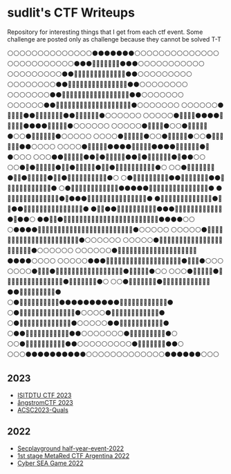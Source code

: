 # sudlit's CTF Writeups
Repository for interesting things that I get from each ctf event.
Some challenge are posted only as challenge because they cannot be solved T-T

⚪⚪⚪⚪⚪⚪⚪⚪⚪⚪⚪⚪⚪⚪⚫⚫⚫⚫⚫⚫⚫⚪⚪⚪⚪⚪⚪⚪⚪⚪⚪⚪⚪⚪⚪
⚪⚪⚪⚪⚪⚪⚪⚪⚪⚪⚪⚫⚫⚫🌸🌸🌸🌸🌸🌸🌸⚫⚫⚫⚪⚪⚪⚪⚪⚪⚪⚪⚪⚪⚪
⚪⚪⚪⚪⚪⚪⚪⚪⚪⚫⚫🌸🌸🌸🌸🌸🌸🌸🌸🌸🌸🌸🌸🌸⚫⚫⚪⚪⚪⚪⚪⚪⚪⚪⚪
⚪⚪⚪⚪⚪⚪⚪⚪⚫⚫🌸🌸🌸🌸🌸🌸🌸🌸🌸🌸🌸🌸🌸🌸🌸⚫⚫⚪⚪⚪⚪⚪⚪⚪⚪
⚪⚪⚪⚪⚪⚪⚪⚫⚫🌸🌸🌸🌸🌸🌸🌸🌸🌸🌸🌸🌸🌸🌸🌸🌸🌸⚫⚫⚪⚪⚪⚪⚪⚪⚪
⚪⚪⚪⚪⚪⚪⚫⚫🌸🌸🌸🌸🌸🌸🌸🌸🌸🌸🌸🌸🌸🌸🌸🌸🌸🌸🌸⚫⚪⚪⚪⚪⚪⚪⚪
⚪⚪⚪⚪⚪⚪⚫🌸🌸🌸🌸⚫⚫🌸🌸🌸🌸🌸🌸🌸⚫⚫🌸🌸🌸🌸🌸🌸⚫⚪⚪⚪⚪⚪⚪
⚪⚪⚪⚪⚪⚫🌸🌸🌸🌸⚫⚫⚫⚫🌸🌸🌸🌸🌸⚫⚫⚫⚫🌸🌸🌸🌸🌸⚫⚪⚪⚪⚪⚪⚪
⚪⚪⚪⚪⚪⚫🌸🌸🌸🌸⚫⚪⚪⚫🌸🌸🌸🌸🌸⚫⚪⚪⚫🌸🌸🌸🌸🌸🌸⚫⚪⚪⚪⚪⚪
⚪⚪⚪⚪⚫🌸🌸🌸🌸🌸⚫⚪⚪⚫🌸🌸🌸🌸🌸⚫⚪⚪⚫🌸🌸🌸🌸🌸🌸⚫⚫⚪⚪⚪⚪
⚪⚪⚪⚪⚫🌸🌸🌸🌸🌸⚫⚫⚫⚫🌸🌸🌸🌸🌸⚫⚫⚫⚫🌸🌸🌸🌸🌸🌸⚫🌸⚫⚪⚪⚪
⚪⚪⚪⚫⚫🌸🌸🌸🌸🌸⚫⚫🔵⚫🌸🌸🌸🌸🌸⚫⚫🔵⚫🌸🌸🌸🌸🌸🌸⚫🌸⚫⚫⚪⚪
⚪⚪⚫🌸⚫🌸🌸🌸🌸🌸⚫🔵🔵⚫🌸🌸🌸🌸🌸⚫🔵🔵⚫🌸🌸🌸🌸🌸🌸🌸🌸🌸🌸⚫⚪
⚪⚪⚫🌸🌸🔴🔴🔴🔴🌸⚫🔵🔵⚫🌸🌸🌸🌸🌸⚫🔵🔵⚫🌸🔴🔴🔴🔴🌸🌸🌸🌸🌸⚫⚪
⚪⚫🌸🌸🌸🔴🔴🔴🔴🌸🌸⚫⚫🌸🌸🌸🌸🌸🌸🌸⚫⚫🌸🌸🔴🔴🔴🔴🌸🌸🌸🌸🌸🌸⚫
⚪⚫🌸🌸🌸🌸🌸🌸🌸🌸🌸🌸🌸🌸⚫⚫⚫⚫⚫🌸🌸🌸🌸🌸🌸🌸🌸🌸🌸🌸🌸🌸🌸🌸⚫
⚫🌸🌸🌸🌸🌸🌸🌸🌸🌸🌸🌸🌸🌸⚫🌸⚫⚫⚫🌸🌸🌸🌸🌸🌸🌸🌸🌸🌸🌸🌸🌸🌸🌸⚫
⚫🌸🌸🌸🌸🌸🌸🌸🌸🌸🌸🌸🌸🌸⚫🌸🌸⚫⚫🌸🌸🌸🌸🌸🌸🌸🌸🌸🌸🌸🌸🌸🌸🌸⚫
⚫🌸🌸⚫⚫🌸🌸🌸🌸🌸🌸🌸🌸🌸🌸⚫⚫⚫🌸🌸🌸🌸🌸🌸🌸🌸🌸🌸🌸🌸⚫🌸⚫⚫⚪
⚫⚫🌸🌸⚫🌸🌸🌸🌸🌸🌸🌸🌸🌸🌸🌸🌸🌸🌸🌸🌸🌸🌸🌸🌸🌸🌸🌸🌸⚫⚫⚫⚫⚪⚪
⚪⚫⚫⚫⚫🌸🌸🌸🌸🌸🌸🌸🌸🌸🌸🌸🌸🌸🌸🌸🌸🌸🌸🌸🌸🌸🌸🌸🌸⚫⚪⚪⚪⚪⚪
⚪⚪⚪⚪⚪⚫🌸🌸🌸🌸🌸🌸🌸🌸🌸🌸🌸🌸🌸🌸🌸🌸🌸🌸🌸🌸🌸🌸⚫⚪⚪⚪⚪⚪⚪
⚪⚪⚪⚪⚪⚫🌸🌸🌸🌸🌸🌸🌸🌸🌸🌸🌸🌸🌸🌸🌸🌸🌸🌸🌸🌸🌸🌸⚫⚪⚪⚪⚪⚪⚪
⚪⚪⚪⚪⚪⚪⚫🌸🌸🌸🌸🌸🌸🌸🌸🌸🌸🌸🌸🌸🌸🌸🌸🌸🌸🌸🌸⚫⚫⚫⚫⚪⚪⚪⚪
⚪⚪⚪⚪⚪⚫⚫⚫🌸🌸🌸🌸🌸🌸🌸🌸🌸🌸🌸🌸🌸🌸🌸🌸🌸🌸🌸⚫🔴🔴🔴⚫⚪⚪⚪
⚪⚪⚪⚪⚫🔴🔴🔴⚫🌸🌸🌸🌸🌸🌸🌸🌸🌸🌸🌸🌸🌸🌸🌸🌸🌸⚫🔴🔴🔴🔴🔴⚫⚪⚪
⚪⚪⚪⚫🔴🔴🔴🔴🔴⚫🌸🌸🌸🌸🌸🌸🌸🌸🌸🌸🌸🌸🌸🌸🌸⚫🔴🔴🔴🔴🔴🔴🔴⚫⚪
⚪⚪⚫🔴🔴🔴🔴🔴🔴🔴⚫🌸🌸🌸🌸🌸🌸🌸🌸🌸🌸🌸🌸⚫⚫🔴🔴🔴🔴🔴🔴🔴🔴🔴⚫
⚪⚫🔴🔴🔴🔴🔴🔴🔴🔴🔴🔴⚫⚫⚫⚫⚫⚫⚫⚫⚫⚫🔴🔴🔴🔴🔴🔴🔴🔴🔴🔴🔴🔴⚫
⚪⚫🔴🔴🔴🔴🔴🔴🔴🔴🔴🔴🔴🔴🔴🔴⚫⚪⚪⚪⚪⚫🔴🔴🔴🔴🔴🔴🔴🔴🔴🔴🔴🔴⚫
⚪⚫🔴🔴🔴🔴🔴🔴🔴🔴🔴🔴🔴🔴🔴⚫⚪⚪⚪⚪⚪⚫⚫🔴🔴🔴🔴🔴🔴🔴🔴🔴🔴🔴⚫
⚪⚫⚫🔴🔴🔴🔴🔴🔴🔴🔴🔴🔴🔴⚫⚫⚪⚪⚪⚪⚪⚪⚪⚫🔴🔴🔴🔴🔴🔴🔴🔴🔴⚫⚪
⚪⚪⚫🔴🔴🔴🔴🔴🔴🔴🔴🔴🔴⚫⚫⚪⚪⚪⚪⚪⚪⚪⚪⚪⚫🔴🔴🔴🔴🔴🔴🔴⚫⚫⚪
⚪⚪⚪⚫⚫⚫⚫⚫⚫⚫⚫⚫⚫⚪⚪⚪⚪⚪⚪⚪⚪⚪⚪⚪⚪⚪⚫⚫⚫⚫⚫⚫⚪⚪⚪

## 2023
* [ISITDTU CTF 2023](ISITDTU%20CTF%202023%20Quals)
* [ångstromCTF 2023](ångstromCTF%202023)
* [ACSC2023-Quals](ACSC2023-Quals)

## 2022
* [Secplayground half-year-event-2022](secplayground-event)
* [1st stage MetaRed CTF Argentina 2022](1st%20stage%20MetaRed%20CTF%20Argentina%202022)
* [Cyber SEA Game 2022](Cyber%20SEA%20Game%202022)
